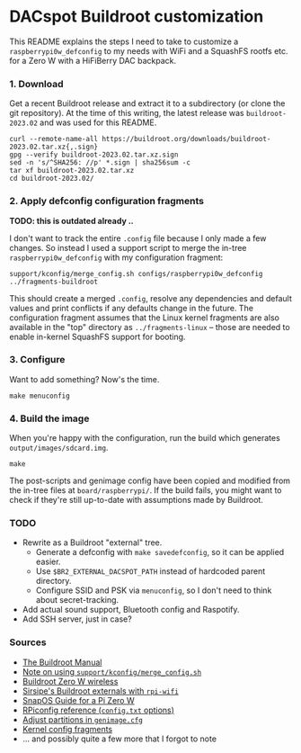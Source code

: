 # DACspot Buildroot customization

This README explains the steps I need to take to customize a `raspberrypi0w_defconfig` to my needs with WiFi and a SquashFS rootfs etc. for a Zero W with a HiFiBerry DAC backpack.

### 1. Download

Get a recent Buildroot release and extract it to a subdirectory (or clone the git repository). At the time of this writing, the latest release was `buildroot-2023.02` and was used for this README.

```
curl --remote-name-all https://buildroot.org/downloads/buildroot-2023.02.tar.xz{,.sign}
gpg --verify buildroot-2023.02.tar.xz.sign
sed -n 's/^SHA256: //p' *.sign | sha256sum -c
tar xf buildroot-2023.02.tar.xz
cd buildroot-2023.02/
```

### 2. Apply defconfig configuration fragments

**TODO: this is outdated already ..**

I don't want to track the entire `.config` file because I only made a few changes. So instead I used a support script to merge the in-tree `raspberrypi0w_defconfig` with my configuration fragment:

```
support/kconfig/merge_config.sh configs/raspberrypi0w_defconfig ../fragments-buildroot
```

This should create a merged `.config`, resolve any dependencies and default values and print conflicts if any defaults change in the future. The configuration fragment assumes that the Linux kernel fragments are also available in the "top" directory as `../fragments-linux` – those are needed to enable in-kernel SquashFS support for booting.

### 3. Configure

Want to add something? Now's the time.

```
make menuconfig
```

### 4. Build the image

When you're happy with the configuration, run the build which generates `output/images/sdcard.img`.

```
make
```

The post-scripts and genimage config have been copied and modified from the in-tree files at `board/raspberrypi/`. If the build fails, you might want to check if they're still up-to-date with assumptions made by Buildroot.

### TODO

* Rewrite as a Buildroot "external" tree.
  * Generate a defconfig with `make savedefconfig`, so it can be applied easier.
  * Use `$BR2_EXTERNAL_DACSPOT_PATH` instead of hardcoded parent directory.
  * Configure SSID and PSK via `menuconfig`, so I don't need to think about secret-tracking.
* Add actual sound support, Bluetooth config and Raspotify.
* Add SSH server, just in case?

### Sources

* [The Buildroot Manual](https://buildroot.org/downloads/manual/manual.html)
* [Note on using `support/kconfig/merge_config.sh`](https://stackoverflow.com/a/72864457)
* [Buildroot Zero W wireless](https://unix.stackexchange.com/a/448501)
* [Sirsipe's Buildroot externals with `rpi-wifi`](https://github.com/sirsipe/buildroot-externals#package-raspberrypi-wifi-rpi-wifi)
* [SnapOS Guide for a Pi Zero W](https://du.nkel.dev/blog/2021-04-10_buildroot-snapos/)
* [RPiconfig reference (`config.txt` options)](https://elinux.org/RPiconfig#Boot)
* [Adjust partitions in `genimage.cfg`](https://stackoverflow.com/questions/60164914/multiple-partitions-in-buildroot)
* [Kernel config fragments](https://stackoverflow.com/a/43915427)
* ... and possibly quite a few more that I forgot to note

